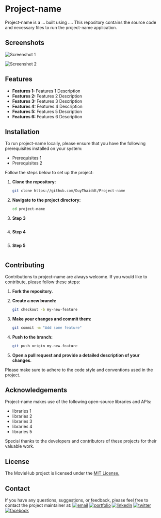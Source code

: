 # Project-name

Project-name is a ... built using .... This repository contains the source code and necessary files to run the project-name application.

## Screenshots

![Screenshot 1](screenshots/screenshot1.png)

![Screenshot 2](screenshots/screenshot2.png)

## Features

- **Features 1:** Features 1 Description
- **Features 2:** Features 2 Description
- **Features 3:** Features 3 Description
- **Features 4:** Features 4 Description
- **Features 5:** Features 5 Description
- **Features 6:** Features 6 Description

## Installation

To run project-name locally, please ensure that you have the following prerequisites installed on your system:

- Prerequisites 1
- Prerequisites 2

Follow the steps below to set up the project:

1. **Clone the repository:**

    ```bash
    git clone https://github.com/DuyThaiddt/Project-name
    ```

2. **Navigate to the project directory:**

    ```bash
    cd project-name
    ```

3. **Step 3**

    ```bash

    ```

4. **Step 4**

    ```bash

    ```

5. **Step 5**

    ```bash    
    ```
## Contributing

Contributions to project-name are always welcome. If you would like to contribute, please follow these steps:

1. **Fork the repository.**
2. **Create a new branch:**

    ```bash
    git checkout -b my-new-feature
    ```

3. **Make your changes and commit them:**

    ```bash
    git commit -m "Add some feature"
    ```

4. **Push to the branch:**

    ```bash
    git push origin my-new-feature
    ```

5. **Open a pull request and provide a detailed description of your changes.**

Please make sure to adhere to the code style and conventions used in the project.
## Acknowledgements

Project-name makes use of the following open-source libraries and APIs:

- libraries 1
- libraries 2
- libraries 3
- libraries 4
- libraries 5

Special thanks to the developers and contributors of these projects for their valuable work.


## License

The MovieHub project is licensed under the [MIT License.](https://choosealicense.com/licenses/mit/)
## Contact

If you have any questions, suggestions, or feedback, please feel free to contact the project maintainer at:
[![email](https://img.shields.io/badge/Gmail-D14836?style=for-the-badge&logo=gmail&logoColor=white)](mailto:daoduythai.business@gmail.com)
[![portfolio](https://img.shields.io/badge/my_portfolio-000?style=for-the-badge&logo=ko-fi&logoColor=white)](http://codewithdt.com/)
[![linkedin](https://img.shields.io/badge/linkedin-0A66C2?style=for-the-badge&logo=linkedin&logoColor=white)](https://www.linkedin.com/in/dduythai/)
[![twitter](https://img.shields.io/badge/twitter-1DA1F2?style=for-the-badge&logo=twitter&logoColor=white)](https://twitter.com/codewithdt)
[![facebook](https://img.shields.io/badge/Facebook-1877F2?style=for-the-badge&logo=facebook&logoColor=white)](https://www.facebook.com/duythai.ddt/)
 
